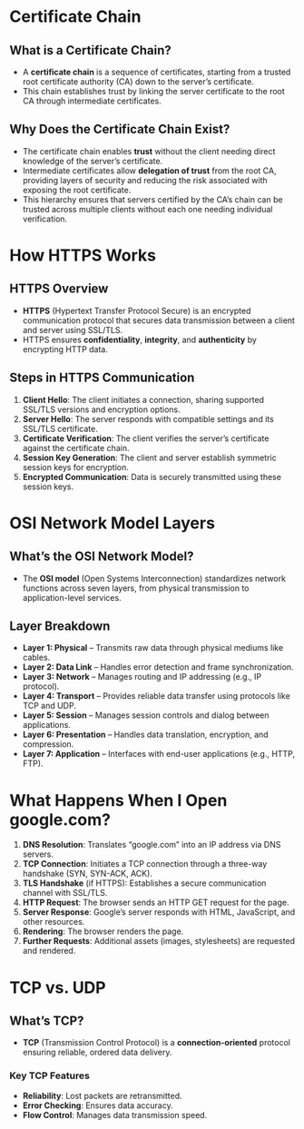 # Certificate Chain

## What is a Certificate Chain?
- A **certificate chain** is a sequence of certificates, starting from a trusted root certificate authority (CA) down to the server’s certificate.
- This chain establishes trust by linking the server certificate to the root CA through intermediate certificates.

## Why Does the Certificate Chain Exist?
- The certificate chain enables **trust** without the client needing direct knowledge of the server’s certificate.
- Intermediate certificates allow **delegation of trust** from the root CA, providing layers of security and reducing the risk associated with exposing the root certificate.
- This hierarchy ensures that servers certified by the CA’s chain can be trusted across multiple clients without each one needing individual verification.

# How HTTPS Works

## HTTPS Overview
- **HTTPS** (Hypertext Transfer Protocol Secure) is an encrypted communication protocol that secures data transmission between a client and server using SSL/TLS.
- HTTPS ensures **confidentiality**, **integrity**, and **authenticity** by encrypting HTTP data.

## Steps in HTTPS Communication
1. **Client Hello**: The client initiates a connection, sharing supported SSL/TLS versions and encryption options.
2. **Server Hello**: The server responds with compatible settings and its SSL/TLS certificate.
3. **Certificate Verification**: The client verifies the server’s certificate against the certificate chain.
4. **Session Key Generation**: The client and server establish symmetric session keys for encryption.
5. **Encrypted Communication**: Data is securely transmitted using these session keys.

# OSI Network Model Layers

## What’s the OSI Network Model?
- The **OSI model** (Open Systems Interconnection) standardizes network functions across seven layers, from physical transmission to application-level services.

## Layer Breakdown
- **Layer 1: Physical** – Transmits raw data through physical mediums like cables.
- **Layer 2: Data Link** – Handles error detection and frame synchronization.
- **Layer 3: Network** – Manages routing and IP addressing (e.g., IP protocol).
- **Layer 4: Transport** – Provides reliable data transfer using protocols like TCP and UDP.
- **Layer 5: Session** – Manages session controls and dialog between applications.
- **Layer 6: Presentation** – Handles data translation, encryption, and compression.
- **Layer 7: Application** – Interfaces with end-user applications (e.g., HTTP, FTP).

# What Happens When I Open google.com?

1. **DNS Resolution**: Translates “google.com” into an IP address via DNS servers.
2. **TCP Connection**: Initiates a TCP connection through a three-way handshake (SYN, SYN-ACK, ACK).
3. **TLS Handshake** (if HTTPS): Establishes a secure communication channel with SSL/TLS.
4. **HTTP Request**: The browser sends an HTTP GET request for the page.
5. **Server Response**: Google’s server responds with HTML, JavaScript, and other resources.
6. **Rendering**: The browser renders the page.
7. **Further Requests**: Additional assets (images, stylesheets) are requested and rendered.

# TCP vs. UDP

## What’s TCP?
- **TCP** (Transmission Control Protocol) is a **connection-oriented** protocol ensuring reliable, ordered data delivery.
  
### Key TCP Features
  - **Reliability**: Lost packets are retransmitted.
  - **Error Checking**: Ensures data accuracy.
  - **Flow Control**: Manages data transmission speed.
